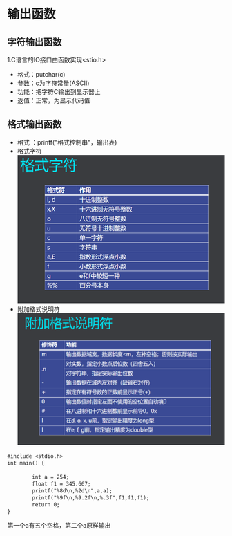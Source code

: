 # **输出函数**

## **字符输出函数**
1.C语言的IO接口由函数实现<stio.h>  
- 格式：putchar(c)
- 参数：c为字符常量(ASCII)
- 功能：把字符C输出到显示器上
- 返值：正常，为显示代码值

## **格式输出函数**
- 格式 ：printf("格式控制串"，输出表)  
- 格式字符  
![格式控制](./picture/1_2.png)  
- 附加格式说明符  
![附加格式](./picture/1_3.png)  
```
#include <stdio.h>
int main() {

        int a = 254;
        float f1 = 345.667;
        printf("%8d\n,%2d\n",a,a);
        printf("%9f\n,%9.2f\n,%.3f",f1,f1,f1);
        return 0;
}
```
第一个a有五个空格，第二个a原样输出  


